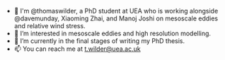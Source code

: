 - 👋 I'm @thomaswilder, a PhD student at UEA who is working alongside @davemunday, Xiaoming Zhai, and Manoj Joshi on mesoscale eddies and relative wind stress.
- 👀 I’m interested in mesoscale eddies and high resolution modelling.
- 🌱 I’m currently in the final stages of writing my PhD thesis.
- 📫 You can reach me at t.wilder@uea.ac.uk

<!---
tomwilder/tomwilder is a ✨ special ✨ repository because its `README.md` (this file) appears on your GitHub profile.
You can click the Preview link to take a look at your changes.
--->
